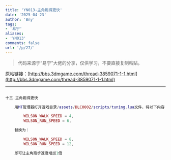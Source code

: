 ```yaml
---
title: 'YN013-主角跑得更快'
date: '2025-04-23'
author: 'Bny'
tags:
- '易宁'
aliases:
- 'YN013'
comments: false
url: '/p/27/'
---
```


> 代码来源于“易宁”大佬的分享，仅供学习，不要直接复制粘贴。

原帖链接：[http://bbs.3dmgame.com/thread-3859071-1-1.html](http://bbs.3dmgame.com/thread-3859071-1-1.html)

---

```lua  

十三.主角跑得更快

	用MT管理器打开游戏目录/assets/DLC0002/scripts/tuning.lua文件，将以下内容：

		WILSON_WALK_SPEED = 4,
		WILSON_RUN_SPEED = 6,

	替换为：

		WILSON_WALK_SPEED = 8,
		WILSON_RUN_SPEED = 12,

	即可让主角跑步速度增加1倍

```  

